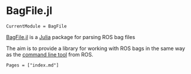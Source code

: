 # BagFile.jl

```@meta
CurrentModule = BagFile
```

[BagFile.jl](http://github.com/fbliman/BagFile.jl) is a [Julia](http://julialang.org) package for parsing ROS bag files

The aim is to provide a library for working with ROS bags in the same way as the [command line tool](http://wiki.ros.org/rosbag/Commandline#info) from ROS.


```@contents
Pages = ["index.md"]
```